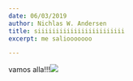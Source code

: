 ```yaml
---
date: 06/03/2019
author: Nichlas W. Andersen
title: siiiiiiiiiiiiiiiiiiiiiiii
excerpt: me saliooooooo

---
```

vamos alla!!!![](https://www.jaquelinebica.com/img/PC_bestdetail.png)